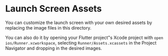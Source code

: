 # Launch Screen Assets

You can customize the launch screen with your own desired assets by replacing the image files in
this directory.

You can also do it by opening your Flutter project"s Xcode project
with `open ios/Runner.xcworkspace`, selecting `Runner/Assets.xcassets` in the Project Navigator and
dropping in the desired images.